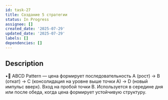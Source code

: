 ```yaml
---
id: task-27
title: Создание 5 стратегии
status: In Progress
assignee: []
created_date: '2025-07-29'
updated_date: '2025-07-29'
labels: []
dependencies: []
---
```


## Description

•🔄 ABCD Pattern — цена формирует последовательность A (рост) → B (откат) → C (консолидация на уровне выше точки A) → D (новый импульс вверх). Вход на пробой точки B. Используется в середине дня или после обеда, когда цена формирует устойчивую структуру.

